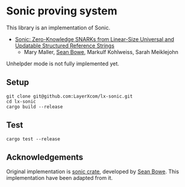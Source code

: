 # Sonic proving system
This library is an implementation of Sonic.

- [Sonic: Zero-Knowledge SNARKs from Linear-Size Universal and
Updatable Structured Reference Strings](https://eprint.iacr.org/2019/099.pdf)
  - Mary Maller, [Sean Bowe](https://github.com/ebfull), Markulf Kohlweiss, Sarah Meiklejohn

Unhelpder mode is not fully implemented yet.

## Setup
```
git clone git@github.com:LayerXcom/lx-sonic.git
cd lx-sonic
cargo build --release
```

## Test
```
cargo test --release
```

## Acknowledgements
Original implementation is [sonic crate](https://github.com/ebfull/sonic), developed by [Sean Bowe](https://github.com/ebfull). This implementation have been adapted from it.
